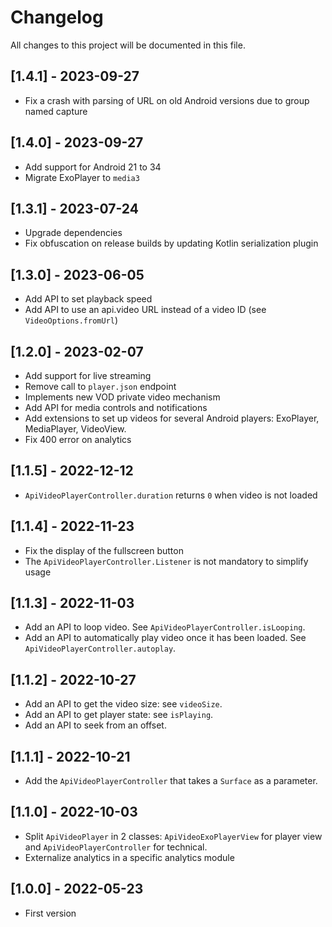 # Changelog

All changes to this project will be documented in this file.

## [1.4.1] - 2023-09-27

- Fix a crash with parsing of URL on old Android versions due to group named capture

## [1.4.0] - 2023-09-27

- Add support for Android 21 to 34
- Migrate ExoPlayer to `media3`

## [1.3.1] - 2023-07-24

- Upgrade dependencies
- Fix obfuscation on release builds by updating Kotlin serialization plugin

## [1.3.0] - 2023-06-05

- Add API to set playback speed
- Add API to use an api.video URL instead of a video ID (see `VideoOptions.fromUrl`)

## [1.2.0] - 2023-02-07

- Add support for live streaming
- Remove call to `player.json` endpoint
- Implements new VOD private video mechanism
- Add API for media controls and notifications
- Add extensions to set up videos for several Android players: ExoPlayer, MediaPlayer, VideoView.
- Fix 400 error on analytics

## [1.1.5] - 2022-12-12

- `ApiVideoPlayerController.duration` returns `0` when video is not loaded

## [1.1.4] - 2022-11-23

- Fix the display of the fullscreen button
- The `ApiVideoPlayerController.Listener` is not mandatory to simplify usage

## [1.1.3] - 2022-11-03

- Add an API to loop video. See `ApiVideoPlayerController.isLooping`.
- Add an API to automatically play video once it has been loaded.
  See `ApiVideoPlayerController.autoplay`.

## [1.1.2] - 2022-10-27

- Add an API to get the video size: see `videoSize`.
- Add an API to get player state: see `isPlaying`.
- Add an API to seek from an offset.

## [1.1.1] - 2022-10-21

- Add the `ApiVideoPlayerController` that takes a `Surface` as a parameter.

## [1.1.0] - 2022-10-03

- Split `ApiVideoPlayer` in 2 classes: `ApiVideoExoPlayerView` for player view
  and `ApiVideoPlayerController` for technical.
- Externalize analytics in a specific analytics module

## [1.0.0] - 2022-05-23

- First version
